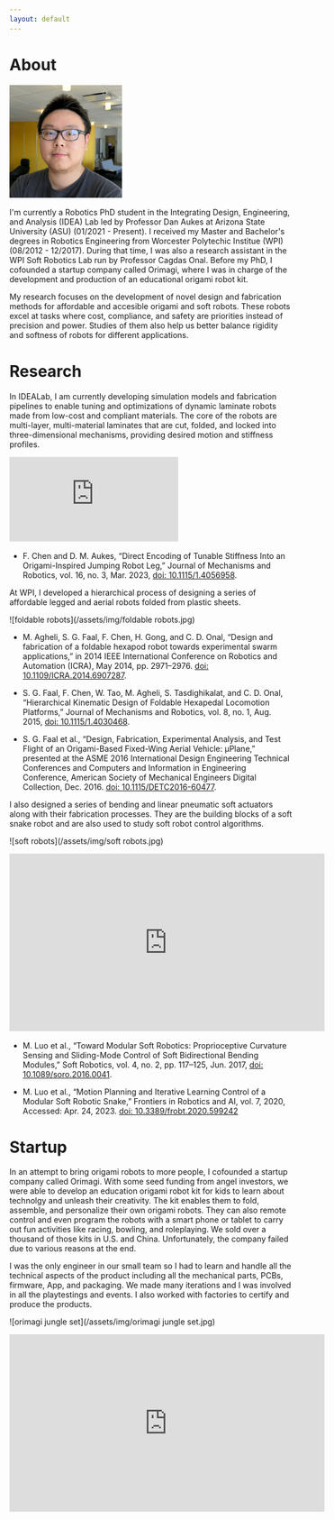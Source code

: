 ```yaml
---
layout: default
---
```


# <a name="about"></a> About

<img class="floating-right-image" width="200" src="/assets/img/self.jpg">

I'm currently a Robotics PhD student in the Integrating Design, Engineering, and Analysis (IDEA) Lab led by Professor Dan Aukes at Arizona State University (ASU) (01/2021 - Present). I received my Master and Bachelor's degrees in Robotics Engineering from Worcester Polytechic Institue (WPI) (08/2012 - 12/2017). During that time, I was also a research assistant in the WPI Soft Robotics Lab run by Professor Cagdas Onal. Before my PhD, I cofounded a startup company called Orimagi, where I was in charge of the development and production of an educational origami robot kit. 

My research focuses on the development of novel design and fabrication methods for affordable and accesible origami and soft robots. These robots excel at tasks where cost, compliance, and safety are priorities instead of precision and power. Studies of them also help us better balance rigidity and softness of robots for different applications. 

# <a name="research"></a> Research

In IDEALab, I am currently developing simulation models and fabrication pipelines to enable tuning and optimizations of dynamic laminate robots made from low-cost and compliant materials. The core of the robots are multi-layer, multi-material laminates that are cut, folded, and locked into three-dimensional mechanisms, providing desired motion and stiffness profiles. 

<iframe src="https://www.youtube.com/embed/RLCke-TzDjA" title="YouTube video player" frameborder="0" allow="accelerometer; autoplay; clipboard-write; encrypted-media; gyroscope; picture-in-picture; web-share" allowfullscreen></iframe>
<p></p>

* F. Chen and D. M. Aukes, “Direct Encoding of Tunable Stiffness Into an Origami-Inspired Jumping Robot Leg,” Journal of Mechanisms and Robotics, vol. 16, no. 3, Mar. 2023, [doi: 10.1115/1.4056958](https://doi.org/10.1115/1.4056958).

At WPI, I developed a hierarchical process of designing a series of affordable legged and aerial robots folded from plastic sheets. 

![foldable robots](/assets/img/foldable robots.jpg)

* M. Agheli, S. G. Faal, F. Chen, H. Gong, and C. D. Onal, “Design and fabrication of a foldable hexapod robot towards experimental swarm applications,” in 2014 IEEE International Conference on Robotics and Automation (ICRA), May 2014, pp. 2971–2976. [doi: 10.1109/ICRA.2014.6907287](https://doi.org/10.1109/ICRA.2014.6907287).

* S. G. Faal, F. Chen, W. Tao, M. Agheli, S. Tasdighikalat, and C. D. Onal, “Hierarchical Kinematic Design of Foldable Hexapedal Locomotion Platforms,” Journal of Mechanisms and Robotics, vol. 8, no. 1, Aug. 2015, [doi: 10.1115/1.4030468](https://doi.org/10.1115/1.4030468).

* S. G. Faal et al., “Design, Fabrication, Experimental Analysis, and Test Flight of an Origami-Based Fixed-Wing Aerial Vehicle: µPlane,” presented at the ASME 2016 International Design Engineering Technical Conferences and Computers and Information in Engineering Conference, American Society of Mechanical Engineers Digital Collection, Dec. 2016. [doi: 10.1115/DETC2016-60477](https://doi.org/10.1115/DETC2016-60477).

I also designed a series of bending and linear pneumatic soft actuators along with their fabrication processes. They are the building blocks of a soft snake robot and are also used to study soft robot control algorithms. 

![soft robots](/assets/img/soft robots.jpg)

<iframe width="560" height="315" src="https://www.youtube.com/embed/Nj37GofnDpY" title="YouTube video player" frameborder="0" allow="accelerometer; autoplay; clipboard-write; encrypted-media; gyroscope; picture-in-picture; web-share" allowfullscreen></iframe>
<p></p>

* M. Luo et al., “Toward Modular Soft Robotics: Proprioceptive Curvature Sensing and Sliding-Mode Control of Soft Bidirectional Bending Modules,” Soft Robotics, vol. 4, no. 2, pp. 117–125, Jun. 2017, [doi: 10.1089/soro.2016.0041](https://doi.org/10.1089/soro.2016.0041).

* M. Luo et al., “Motion Planning and Iterative Learning Control of a Modular Soft Robotic Snake,” Frontiers in Robotics and AI, vol. 7, 2020, Accessed: Apr. 24, 2023. [doi: 10.3389/frobt.2020.599242](https://doi.org/10.3389/frobt.2020.599242)

# <a name="startup"></a> Startup

In an attempt to bring origami robots to more people, I cofounded a startup company called Orimagi. With some seed funding from angel investors, we were able to develop an education origami robot kit for kids to learn about technolgy and unleash their creativity. The kit enables them to fold, assemble, and personalize their own origami robots. They can also remote control and even program the robots with a smart phone or tablet to carry out fun activities like racing, bowling, and roleplaying. We sold over a thousand of those kits in U.S. and China. Unfortunately, the company failed due to various reasons at the end. 

I was the only engineer in our small team so I had to learn and handle all the technical aspects of the product including all the mechanical parts, PCBs, firmware, App, and packaging. We made many iterations and I was involved in all the playtestings and events. I also worked with factories to certify and produce the products. 

![orimagi jungle set](/assets/img/orimagi jungle set.jpg)

<iframe width="560" height="315" src="https://www.youtube.com/embed/PUO7hgYS4Ms" title="YouTube video player" frameborder="0" allow="accelerometer; autoplay; clipboard-write; encrypted-media; gyroscope; picture-in-picture; web-share" allowfullscreen></iframe>
<p></p>